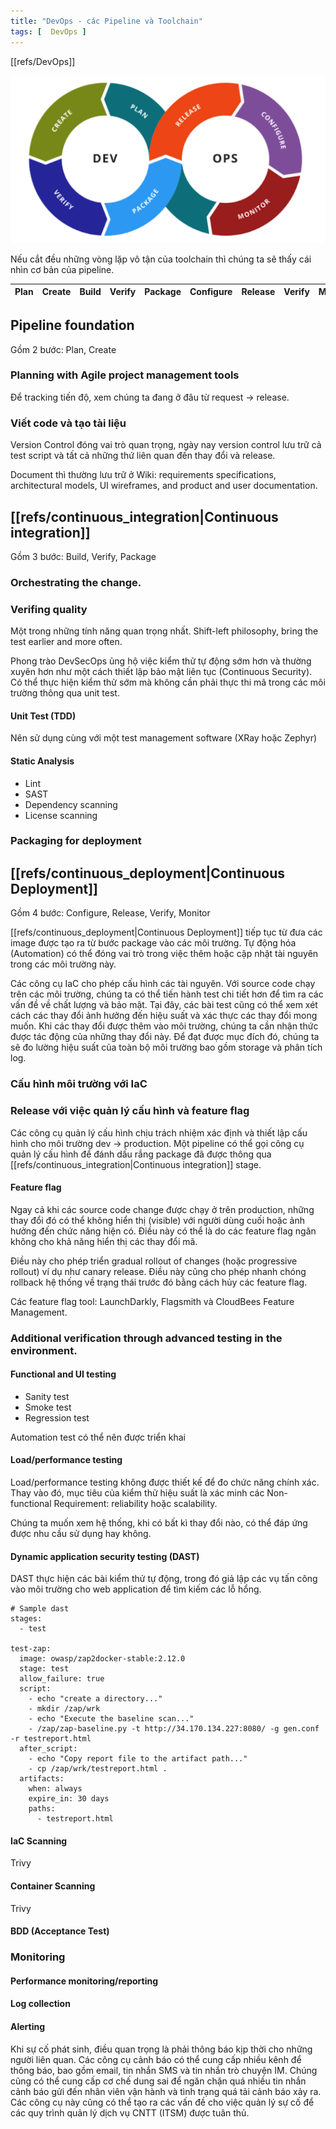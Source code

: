 ```yaml
---
title: "DevOps - các Pipeline và Toolchain"
tags: [  DevOps ]
---
```


[[refs/DevOps]]

![alt text](../assets/img/devops_toolchain.png)

Nếu cắt đều những vòng lặp vô tận của toolchain thì chúng ta sẽ thấy cái nhìn cơ bản của pipeline.

| Plan | Create | Build | Verify | Package | Configure | Release | Verify | Monitor |
| ---- | ------ | ----- | ------ | ------- | --------- | ------- | ------ | ------- |

## Pipeline foundation

Gồm 2 bước: Plan, Create

### Planning with Agile project management tools

Để tracking tiến độ, xem chúng ta đang ở đâu từ request -> release.

### Viết code và tạo tài liệu

Version Control đóng vai trò quan trọng, ngày nay version control lưu trữ cả test script và tất cả những thứ liên quan đến thay đổi và release.

Document thì thường lưu trữ ở Wiki: requirements specifications, architectural  models, UI wireframes, and product and user documentation.

## [[refs/continuous_integration|Continuous integration]]

Gồm 3 bước: Build, Verify, Package

### Orchestrating the change.

### Verifing quality

Một trong những tính năng quan trọng nhất.
Shift-left philosophy, bring the test earlier and more often.

Phong trào DevSecOps ủng hộ việc kiểm thử tự động sớm hơn và thường xuyên hơn như một cách thiết lập bảo mật liên tục (Continuous Security). Có thể thực hiện kiểm thử sớm mà không cần phải thực thi mã trong các môi trường thông qua unit test.

#### Unit Test (TDD)

Nên sử dụng cùng với một test management software (XRay hoặc Zephyr)

#### Static Analysis

* Lint
* SAST
* Dependency scanning
* License scanning

### Packaging for deployment

## [[refs/continuous_deployment|Continuous Deployment]]

Gồm 4 bước: Configure, Release, Verify, Monitor

[[refs/continuous_deployment|Continuous Deployment]] tiếp tục từ đưa các image được tạo ra từ bước package vào các môi trường. Tự động hóa (Automation) có thể đóng vai trò trong việc thêm hoặc cập nhật tài nguyên trong các môi trường này.

Các công cụ IaC cho phép cấu hình các tài nguyên. Với source code chạy trên các môi trường, chúng ta có thể tiến hành test chi tiết hơn để tìm ra các vấn đề về chất lượng và bảo mật. Tại đây, các bài test cũng có thể xem xét cách các thay đổi ảnh hưởng đến hiệu suất và xác thực các thay đổi mong muốn. Khi các thay đổi được thêm vào môi trường, chúng ta cần nhận thức được tác động của những thay đổi này. Để đạt được mục đích đó, chúng ta sẽ đo lường hiệu suất của toàn bộ môi trường bao gồm storage và phân tích log.

### Cấu hình môi trường với IaC

### Release với việc quản lý cấu hình và feature flag

Các công cụ quản lý cấu hình chịu trách nhiệm xác định và thiết lập cấu hình cho môi trường dev -> production. Một pipeline có thể gọi công cụ quản lý cấu hình để đánh dấu rắng package đã được thông qua [[refs/continuous_integration|Continuous integration]] stage.

#### Feature flag

Ngay cả khi các source code change được chạy ở trên production, những thay đổi đó có thể không hiển thị (visible) với người dùng cuối hoặc ảnh hưởng đến chức năng hiện có. Điều này có thể là do các feature flag ngăn không cho khả năng hiển thị các thay đổi mã.

Điều này cho phép triển gradual rollout of changes (hoặc progressive rollout) ví dụ như canary release. Điều này cũng cho phép nhanh chóng rollback hệ thống về trạng thái trước đó bằng cách hủy các feature flag.

Các feature flag tool: LaunchDarkly, Flagsmith và CloudBees Feature Management.

### Additional verification through advanced testing in the  environment.

#### Functional and UI testing
* Sanity test
* Smoke test
* Regression test

Automation test có thể nên được triển khai

#### Load/performance testing

Load/performance testing không được thiết kế để đo chức năng chính xác. Thay vào đó, mục tiêu của kiểm thử hiệu suất là xác minh các Non-functional Requirement: reliability hoặc scalability.

Chúng ta muốn xem hệ thống, khi có bất kì thay đổi nào, có thể đáp ứng được nhu cầu sử dụng hay không.

#### Dynamic application security testing (DAST)

DAST thực hiện các bài kiểm thử tự động, trong đó giả lập các vụ tấn công vào môi trường cho web application để tìm kiếm các lỗ hổng.

```
# Sample dast
stages:
  - test

test-zap:
  image: owasp/zap2docker-stable:2.12.0
  stage: test
  allow_failure: true
  script:
    - echo "create a directory..."
    - mkdir /zap/wrk
    - echo "Execute the baseline scan..."
    - /zap/zap-baseline.py -t http://34.170.134.227:8080/ -g gen.conf -r testreport.html
  after_script:
    - echo "Copy report file to the artifact path..."
    - cp /zap/wrk/testreport.html .
  artifacts:
    when: always
    expire_in: 30 days
    paths:
      - testreport.html
```

#### IaC Scanning

Trivy

#### Container Scanning

Trivy

#### BDD (Acceptance Test)

### Monitoring

#### Performance monitoring/reporting

#### Log collection

#### Alerting

Khi sự cố phát sinh, điều quan trọng là phải thông báo kịp thời cho những người liên quan. Các công cụ cảnh báo có thể cung cấp nhiều kênh để thông báo, bao gồm email, tin nhắn SMS và tin nhắn trò chuyện IM. Chúng cũng có thể cung cấp cơ chế dung sai để ngăn chặn quá nhiều tin nhắn cảnh báo gửi đến nhân viên vận hành và tình trạng quá tải cảnh báo xảy ra. Các công cụ này cũng có thể tạo ra các vấn đề cho việc quản lý sự cố để các quy trình quản lý dịch vụ CNTT (ITSM) được tuân thủ.

